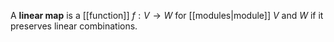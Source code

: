 A **linear map** is a [[function]] $f: V \to W$ for [[modules|module]] $V$ and $W$ if it preserves linear combinations.

